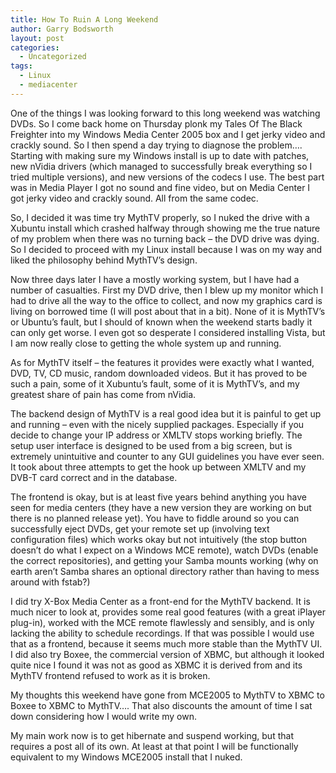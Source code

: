 ```yaml
---
title: How To Ruin A Long Weekend
author: Garry Bodsworth
layout: post
categories:
  - Uncategorized
tags:
  - Linux
  - mediacenter
---
```

One of the things I was looking forward to this long weekend was watching DVDs. So I come back home on Thursday plonk my Tales Of The Black Freighter into my Windows Media Center 2005 box and I get jerky video and crackly sound. So I then spend a day trying to diagnose the problem&#8230;. Starting with making sure my Windows install is up to date with patches, new nVidia drivers (which managed to successfully break everything so I tried multiple versions), and new versions of the codecs I use. The best part was in Media Player I got no sound and fine video, but on Media Center I got jerky video and crackly sound. All from the same codec.

So, I decided it was time try MythTV properly, so I nuked the drive with a Xubuntu install which crashed halfway through showing me the true nature of my problem when there was no turning back &#8211; the DVD drive was dying. So I decided to proceed with my Linux install because I was on my way and liked the philosophy behind MythTV&#8217;s design.

Now three days later I have a mostly working system, but I have had a number of casualties. First my DVD drive, then I blew up my monitor which I had to drive all the way to the office to collect, and now my graphics card is living on borrowed time (I will post about that in a bit). None of it is MythTV&#8217;s or Ubuntu&#8217;s fault, but I should of known when the weekend starts badly it can only get worse. I even got so desperate I considered installing Vista, but I am now really close to getting the whole system up and running.

As for MythTV itself &#8211; the features it provides were exactly what I wanted, DVD, TV, CD music, random downloaded videos. But it has proved to be such a pain, some of it Xubuntu&#8217;s fault, some of it is MythTV&#8217;s, and my greatest share of pain has come from nVidia.

The backend design of MythTV is a real good idea but it is painful to get up and running &#8211; even with the nicely supplied packages. Especially if you decide to change your IP address or XMLTV stops working briefly. The setup user interface is designed to be used from a big screen, but is extremely unintuitive and counter to any GUI guidelines you have ever seen. It took about three attempts to get the hook up between XMLTV and my DVB-T card correct and in the database.

The frontend is okay, but is at least five years behind anything you have seen for media centers (they have a new version they are working on but there is no planned release yet). You have to fiddle around so you can successfully eject DVDs, get your remote set up (involving text configuration files) which works okay but not intuitively (the stop button doesn&#8217;t do what I expect on a Windows MCE remote), watch DVDs (enable the correct repositories), and getting your Samba mounts working (why on earth aren&#8217;t Samba shares an optional directory rather than having to mess around with fstab?)

I did try X-Box Media Center as a front-end for the MythTV backend. It is much nicer to look at, provides some real good features (with a great iPlayer plug-in), worked with the MCE remote flawlessly and sensibly, and is only lacking the ability to schedule recordings. If that was possible I would use that as a frontend, because it seems much more stable than the MythTV UI. I did also try Boxee, the commercial version of XBMC, but although it looked quite nice I found it was not as good as XBMC it is derived from and its MythTV frontend refused to work as it is broken.

My thoughts this weekend have gone from MCE2005 to MythTV to XBMC to Boxee to XBMC to MythTV&#8230;. That also discounts the amount of time I sat down considering how I would write my own.

My main work now is to get hibernate and suspend working, but that requires a post all of its own. At least at that point I will be functionally equivalent to my Windows MCE2005 install that I nuked.